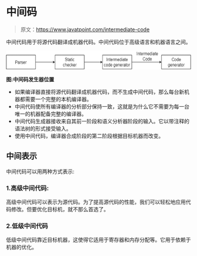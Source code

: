 # 中间码

> 原文：<https://www.javatpoint.com/intermediate-code>

中间代码用于将源代码翻译成机器代码。中间代码位于高级语言和机器语言之间。

![Intermediate code](img/4a3fd68a65be43ac0de39131565a338d.png)

**图:中间码发生器位置**

*   如果编译器直接将源代码翻译成机器代码，而不生成中间代码，那么每台新机器都需要一个完整的本机编译器。
*   中间代码使所有编译器的分析部分保持一致，这就是为什么它不需要为每一台唯一的机器配备完整的编译器。
*   中间代码生成器接收来自其前一阶段和语义分析器阶段的输入。它以带注释的语法树的形式接受输入。
*   使用中间代码，编译器合成阶段的第二阶段根据目标机器而改变。

## 中间表示

中间代码可以用两种方式表示:

### 1.高级中间代码:

高级中间代码可以表示为源代码。为了提高源代码的性能，我们可以轻松地应用代码修改。但要优化目标机，就不那么首选了。

### 2.低级中间代码

低级中间代码靠近目标机器，这使得它适用于寄存器和内存分配等。它用于依赖于机器的优化。